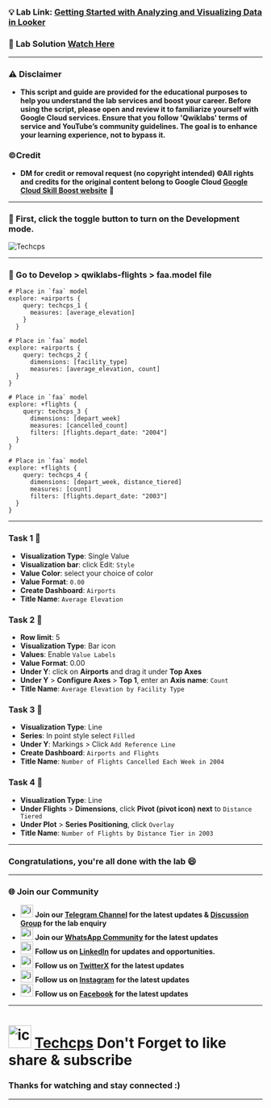 

### 💡 Lab Link: [Getting Started with Analyzing and Visualizing Data in Looker](https://www.cloudskillsboost.google/focuses/25305?parent=catalog)

### 🚀 Lab Solution [Watch Here](https://youtu.be/Mw7IYav0iao)

---

### ⚠️ Disclaimer
- **This script and guide are provided for  the educational purposes to help you understand the lab services and boost your career. Before using the script, please open and review it to familiarize yourself with Google Cloud services. Ensure that you follow 'Qwiklabs' terms of service and YouTube’s community guidelines. The goal is to enhance your learning experience, not to bypass it.**

### ©Credit
- **DM for credit or removal request (no copyright intended) ©All rights and credits for the original content belong to Google Cloud [Google Cloud Skill Boost website](https://www.cloudskillsboost.google/)** 🙏

---

### 🚨 First, click the toggle button to turn on the Development mode.

![Techcps](https://github.com/Techcps/GSP-Short-Trick/assets/104138529/ef540cc4-e6ce-4e81-bf76-75c9ab00a42b)

---

### 🚨 Go to Develop > qwiklabs-flights > faa.model file
```
# Place in `faa` model
explore: +airports { 
    query: techcps_1 {
      measures: [average_elevation]
    }
  }

# Place in `faa` model
explore: +airports {
    query: techcps_2 {
      dimensions: [facility_type]
      measures: [average_elevation, count]
  }
}

# Place in `faa` model
explore: +flights {
    query: techcps_3 {
      dimensions: [depart_week]
      measures: [cancelled_count]
      filters: [flights.depart_date: "2004"]
  }
}

# Place in `faa` model
explore: +flights {
    query: techcps_4 {
      dimensions: [depart_week, distance_tiered]
      measures: [count]
      filters: [flights.depart_date: "2003"]
  }
}
```
---

### Task 1 🚀
- **Visualization Type**: Single Value
- **Visualization bar**: click Edit: `Style`
- **Value Color**: select your choice of color
- **Value Format**: `0.00`
- **Create Dashboard**: `Airports`
- **Title Name**: `Average Elevation`

### Task 2 🚀
- **Row limit**: 5
- **Visualization Type**: Bar icon
- **Values**: Enable `Value Labels`
- **Value Format**: 0.00
- **Under Y**: click on **Airports** and drag it under **Top Axes**
- **Under Y** > **Configure Axes** > **Top 1**, enter an **Axis name**: `Count`
- **Title Name**: `Average Elevation by Facility Type`

### Task 3 🚀
- **Visualization Type**: Line
- **Series**: In point style select `Filled`
- **Under Y**: Markings > Click `Add Reference Line`
- **Create Dashboard**: `Airports and Flights`
- **Title Name**: `Number of Flights Cancelled Each Week in 2004`

### Task 4 🚀
- **Visualization Type**: Line
- **Under Flights** > **Dimensions**, click **Pivot (pivot icon) next** to `Distance Tiered`
- **Under Plot** > **Series Positioning**, click `Overlay`
- **Title Name**: `Number of Flights by Distance Tier in 2003`

---

### Congratulations, you're all done with the lab 😄

---

### 🌐 Join our Community

- <img src="https://github.com/user-attachments/assets/a4a4b767-151c-461d-bca1-da6d4c0cd68a" alt="icon" width="25" height="25"> **Join our [Telegram Channel](https://t.me/Techcps) for the latest updates & [Discussion Group](https://t.me/Techcpschat) for the lab enquiry**
- <img src="https://github.com/user-attachments/assets/aa10b8b2-5424-40bc-8911-7969f29f6dae" alt="icon" width="25" height="25"> **Join our [WhatsApp Community](https://whatsapp.com/channel/0029Va9nne147XeIFkXYv71A) for the latest updates**
- <img src="https://github.com/user-attachments/assets/b9da471b-2f46-4d39-bea9-acdb3b3a23b0" alt="icon" width="25" height="25"> **Follow us on [LinkedIn](https://www.linkedin.com/company/techcps/) for updates and opportunities.**
- <img src="https://github.com/user-attachments/assets/a045f610-775d-432a-b171-97a2d19718e2" alt="icon" width="25" height="25"> **Follow us on [TwitterX](https://twitter.com/Techcps_/) for the latest updates**
- <img src="https://github.com/user-attachments/assets/84e23456-7ed3-402a-a8a9-5d2fb5b44849" alt="icon" width="25" height="25"> **Follow us on [Instagram](https://instagram.com/techcps/) for the latest updates**
- <img src="https://github.com/user-attachments/assets/fc77ddc4-5b3b-42a9-a8da-e5561dce0c70" alt="icon" width="25" height="25"> **Follow us on [Facebook](https://facebook.com/techcps/) for the latest updates**

---

# <img src="https://github.com/user-attachments/assets/6ee41001-c795-467c-8d96-06b56c246b9c" alt="icon" width="45" height="45"> [Techcps](https://www.youtube.com/@techcps) Don't Forget to like share & subscribe

### Thanks for watching and stay connected :)
---











